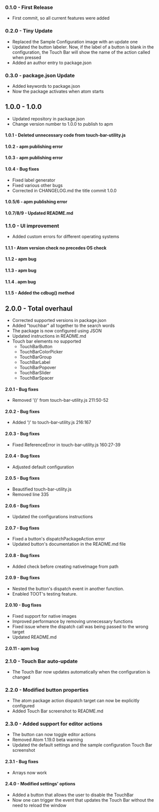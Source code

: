 ### 0.1.0 - First Release
*   First commit, so all current features were added

### 0.2.0 - Tiny Update
*   Replaced the Sample Configuration image with an update one
*   Updated the button labeler. Now, if the label of a button is blank in the configuration, the Touch Bar will show the name of the action called when pressed
*   Added an author entry to package.json

### 0.3.0 - package.json Update
*   Added keywords to package.json
*   Now the package activates when atom starts

## 1.0.0 - 1.0.0
*   Updated repository in package.json
*   Change version number to 1.0.0 to publish to apm

#### 1.0.1 - Deleted unnecessary code from touch-bar-utility.js

#### 1.0.2 - apm publishing error
#### 1.0.3 - apm publishing error

#### 1.0.4 - Bug fixes
*   Fixed label generator
*   Fixed various other bugs
*   Corrected in CHANGELOG.md the title commit 1.0.0

#### 1.0.5/6 - apm publishing error

#### 1.0.7/8/9 - Updated README.md

### 1.1.0 - UI improvement
*   Added custom errors for different operating systems

#### 1.1.1 - Atom version check no precedes OS check

#### 1.1.2 - apm bug

#### 1.1.3 - apm bug

#### 1.1.4 . apm bug

#### 1.1.5 - Added the cdbug() method

## 2.0.0 - Total overhaul
*   Corrected supported versions in package.json
*   Added "touchbar" all together to the search words
*   The package is now configured using JSON
*   Updated instructions in README.md
*   Touch bar elements no supported
    *   TouchBarButton
    *   TouchBarColorPicker
    *   TouchBarGroup
    *   TouchBarLabel
    *   TouchBarPopover
    *   TouchBarSlider
    *   TouchBarSpacer

#### 2.0.1 - Bug fixes
*   Removed '()' from touch-bar-utility.js 211:50-52

#### 2.0.2 - Bug fixes
*   Added ')' to touch-bar-utility.js 216:167

#### 2.0.3 - Bug fixes
*   Fixed ReferenceError in touch-bar-utility.js 160:27-39

#### 2.0.4 - Bug fixes
*   Adjusted default configuration

#### 2.0.5 - Bug fixes
*   Beautified touch-bar-utility.js
*   Removed line 335

#### 2.0.6 - Bug fixes
*   Updated the configurations instructions

#### 2.0.7 - Bug fixes
*   Fixed a button's dispatchPackageAction error
*   Updated button's documentation in the README.md file

#### 2.0.8 - Bug fixes
*   Added check before creating nativeImage from path

#### 2.0.9 - Bug fixes
*   Nested the button's dispatch event in another function.
*   Enabled TOOT's testing feature.

#### 2.0.10 - Bug fixes
*   Fixed support for native images
*   Improved performance by removing unnecessary functions
*   Fixed issue where the dispatch call was being passed to the wrong target
*   Updated README.md

#### 2.0.11 - apm bug

### 2.1.0 - Touch Bar auto-update
*   The Touch Bar now updates automatically when the configuration is changed

### 2.2.0 - Modified button properties
*   The atom package action dispatch target can now be explicitly configured
*   Added Touch Bar screenshot to README.md

### 2.3.0 - Added support for editor actions
*   The button can now toggle editor actions
*   Removed Atom 1.19.0 beta warning
*   Updated the default settings and the sample configuration Touch Bar screenshot

#### 2.3.1 - Bug fixes
*   Arrays now work

#### 2.4.0 - Modified settings' options
*   Added a button that allows the user to disable the TouchBar
*   Now one can trigger the event that updates the Touch Bar without the need to reload the window
